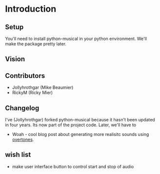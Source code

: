 # Introduction

## Setup

You'll need to install python-musical in your python environment. We'll make
the package pretty later.

## Vision

## Contributors

*   Jollyhrothgar (Mike Beaumier)
*   RickyM (Ricky Mier)

## Changelog

I've (Jollyhrothgar) forked python-musical because it hasn't been updated in
four years. Its now part of the project code. Later, we'll have to 

* Woah - cool blog post about generating more realisitc sounds using [overtones](https://towardsdatascience.com/music-in-python-2f054deb41f4).

## wish list 

*  make user interface button to control start and stop of audio